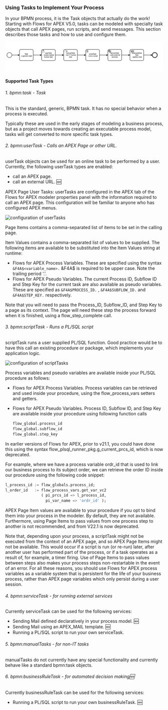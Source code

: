### Using Tasks to Implement Your Process

In your BPMN process, it is the Task objects that actually do the work!  Starting with Flows for APEX V5.0, tasks can be modeled with specialty task objects that call  APEX pages, run scripts, and send messages.  This section describes those tasks and how to use and configure them.

![task types](images/taskTypes.png "Task types")

#### Supported Task Types

###### 1. bpmn:task - Task

This is the standard, generic, BPMN task.  It has no special behavior when a process is executed.

Typically these are used in the early stages of modeling a business process, but as a project moves towards creating an executable process model, tasks will get converted to more specific task types.

###### 2. bpmn:userTask - Calls an APEX Page or other URL.

userTask objects can be used for an online task to be performed by a user.  Currently, the following userTask types are enabled:

- call an APEX page.
- call an external URL. 🆕

APEX Page User Tasks:  userTasks are configured in the APEX tab of the Flows for APEX modeler properties panel with the information required to call an APEX page.  This configuration will be familiar to anyone who has configured APEX menus.

![configuration of userTasks](images/configureUserTask.png "configuring userTasks in the Flows for APEX modeler")

Page Items contains a comma-separated list of items to be set in the calling page.

Item Values contains a comma-separated list of values to be supplied.  The following items are available to be substituted into the Item Values string at runtime:

- Flows for APEX Process Variables.
  These are specified using the syntax `&F4A$<variable_name>.`
  &F4A$ is required to be upper case.
  Note the trailing period '.'.
- Flows for APEX Pseudo Variables.
  The current Process ID, Subflow ID and Step Key for the current task are also available as pseudo variables.
  These are specified as `&F4A$PROCESS_ID.` , `&F4A$SUBFLOW_ID.` and `&F4A$STEP_KEY.` respectively.

Note that you will need to pass the Process_ID, Subflow_ID, and Step Key to a page as its context.  The page will need these step the process forward when it is finished, using a flow_step_complete call.

###### 3. bpmn:scriptTask - Runs a PL/SQL script

scriptTask runs a user supplied PL/SQL function.  Good practice would be to have this call an existing procedure or package, which implements your application logic.

![configuration of scriptTasks](images/configureScriptTask.png "configuring scriptTasks in the Flows for APEX modeler")

Process variables and pseudo variables are available inside your PL/SQL procedure as follows:

- Flows for APEX Process Variables.
  Process variables can be retrieved and used inside your procedure, using the flow_process_vars setters and getters.
- Flows for APEX Pseudo Variables.
  Process ID, Subflow ID, and Step Key are available inside your procedure using following function calls

  ```sql
  flow_global.process_id
  flow_global.subflow_id
  flow_global.step_key
  ```

In earlier versions of Flows for APEX, prior to v21.1, you could have done this using the syntax flow_plsql_runner_pkg.g_current_prcs_id, which is now deprecated.

For example, where we have a process variable ordr_id that is used to link our business process to its subject order, we can retrieve the order ID inside our procedure using the following code snippet:

```sql
l_process_id := flow_globals.process_id;
l_order_id   := flow_process_vars.get_var_vc2
                ( pi_prcs_id => l_process_id, 
                  pi_var_name => 'ordr_id' );
```

APEX Page Item values are available to your procedure if you opt to bind them into your process in the modeler.  By default, they are not available.  Furthermore, using Page Items to pass values from one process step to another is not recommended, and from V22.1 is now deprecated.

Note that, depending upon your process, a scriptTask might not be executed from the context of an APEX page, and so APEX Page Items might not be available.  This would occur if a script is run (or re-run) later, after another user has performed part of the process, or if a task operates as a result of, for example, a timer firing.  Use of Page Items to pass values between steps also makes your process steps non-restartable in the event of an error.  For all these reasons, you should use Flows for APEX process variables as a variable system that is persistent for the life of your business process, rather than APEX page variables which only persist during a user session.

###### 4. bpmn:serviceTask - for running external services

Currently serviceTask can be used for the following services:

- Sending Mail defined declaratively in your process model. 🆕
- Sending Mail using an APEX_MAIL template. 🆕
- Running a PL/SQL script to run your own serviceTask.

###### 5. bpmn:manualTasks - for non-IT tasks

manualTasks do not currently have any special functionality and currently behave like a standard bpmn:task objects.

###### 6. bpmn:businessRuleTask - for automated decision making🆕

Currently businessRuleTask can be used for the following services:

- Running a PL/SQL script to run your own businessRuleTask. 🆕
